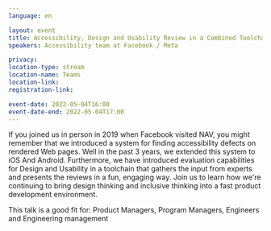 ```yaml
---
language: en

layout: event
title: Accessibility, Design and Usability Review in a Combined Toolchain (Facebook / Meta)
speakers: Accessibility team at Facebook / Meta

privacy:
location-type: stream
location-name: Teams
location-link:
registration-link:

event-date: 2022-05-04T16:00
event-date-end: 2022-05-04T17:00
---
```


If you joined us in person in 2019 when Facebook visited NAV, you might remember that we introduced a system for finding accessibility defects on rendered Web pages. Well in the past 3 years, we extended this system to iOS And Android. Furthermore, we have introduced evaluation capabilities for Design and Usability in a toolchain that gathers the input from experts and presents the reviews in a fun, engaging way. Join us to learn how we're continuing to bring design thinking and inclusive thinking into a fast product development environment. 

This talk is a good fit for: Product Managers, Program Managers, Engineers and Engineering management
